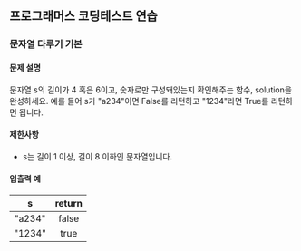 ## 프로그래머스 코딩테스트 연습
### 문자열 다루기 기본

#### 문제 설명
문자열 s의 길이가 4 혹은 6이고, 숫자로만 구성돼있는지 확인해주는 함수, solution을 완성하세요. 예를 들어 s가 "a234"이면 False를 리턴하고 "1234"라면 True를 리턴하면 됩니다.

#### 제한사항
- s는 길이 1 이상, 길이 8 이하인 문자열입니다.

#### 입출력 예
|s|return|
|:---:|:---:|
|"a234"|false|
|"1234"|true|